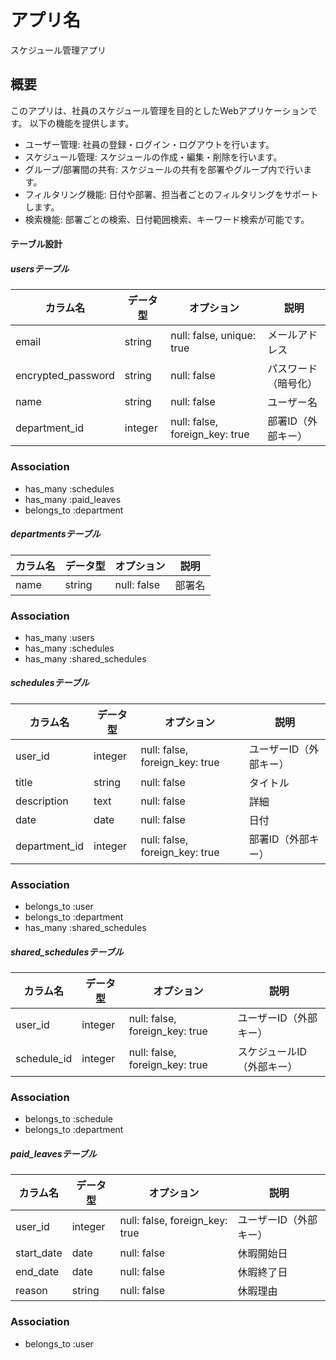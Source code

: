 # アプリ名

スケジュール管理アプリ

## 概要

このアプリは、社員のスケジュール管理を目的としたWebアプリケーションです。
以下の機能を提供します。

- ユーザー管理: 社員の登録・ログイン・ログアウトを行います。
- スケジュール管理: スケジュールの作成・編集・削除を行います。
- グループ/部署間の共有: スケジュールの共有を部署やグループ内で行います。
- フィルタリング機能: 日付や部署、担当者ごとのフィルタリングをサポートします。
- 検索機能: 部署ごとの検索、日付範囲検索、キーワード検索が可能です。

#### テーブル設計

##### usersテーブル
| カラム名            | データ型     | オプション                         | 説明                     |
| ------------------ | -----------  | --------------------------------- | ------------------------|
| email              | string       | null: false, unique: true         | メールアドレス           |
| encrypted_password | string       | null: false                       | パスワード（暗号化）     |
| name               | string       | null: false                       | ユーザー名               |
| department_id      | integer      | null: false, foreign_key: true    | 部署ID（外部キー）       |

### Association
- has_many :schedules
- has_many :paid_leaves
- belongs_to :department

##### departmentsテーブル
| カラム名       | データ型    | オプション                   | 説明                     |
| ------------- | ----------- | --------------------------- | ------------------------ |
| name          | string      | null: false                 | 部署名                   |

### Association
- has_many :users
- has_many :schedules
- has_many :shared_schedules

##### schedulesテーブル
| カラム名       | データ型    | オプション                       | 説明                     |
| ------------- | ----------- | ------------------------------- | ------------------------ |
| user_id       | integer     | null: false, foreign_key: true  | ユーザーID（外部キー）    |
| title         | string      | null: false                     | タイトル                 |
| description   | text        | null: false                     | 詳細                     |
| date          | date        | null: false                     | 日付                     |
| department_id | integer     | null: false, foreign_key: true  | 部署ID（外部キー）        |

### Association
- belongs_to :user
- belongs_to :department
- has_many :shared_schedules

##### shared_schedulesテーブル
| カラム名       | データ型    | オプション                       | 説明                     |
| ------------- | ----------- | ------------------------------- | ------------------------ |
| user_id       | integer     | null: false, foreign_key: true  | ユーザーID（外部キー）    |
| schedule_id   | integer     | null: false, foreign_key: true  | スケジュールID（外部キー）    |

### Association
- belongs_to :schedule
- belongs_to :department

##### paid_leavesテーブル
| カラム名       | データ型    | オプション                       | 説明                     |
| ------------- | ----------- | ------------------------------- | ------------------------ |
| user_id       | integer     | null: false, foreign_key: true  | ユーザーID（外部キー）    |
| start_date    | date        | null: false                     | 休暇開始日               |
| end_date      | date        | null: false                     | 休暇終了日               |
| reason        | string      | null: false                     | 休暇理由                 |

### Association
- belongs_to :user